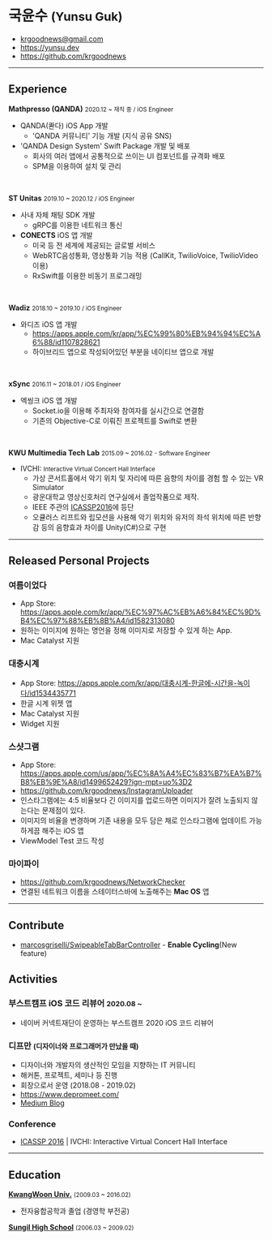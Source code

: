 # 국윤수 <small>(Yunsu Guk)</small>

- krgoodnews@gmail.com
- https://yunsu.dev
- https://github.com/krgoodnews

---

## **Experience**

**Mathpresso (QANDA)** <small>2020.12 ~ 재직 중 / iOS Engineer</small>
- QANDA(콴다) iOS App 개발
  - 'QANDA 커뮤니티' 기능 개발 (지식 공유 SNS)
- 'QANDA Design System' Swift Package 개발 및 배포
  - 회사의 여러 앱에서 공통적으로 쓰이는 UI 컴포넌트를 규격화 배포
  - SPM을 이용하여 설치 및 관리

<br>

**ST Unitas** <small>2019.10 ~ 2020.12 / iOS Engineer</small>
- 사내 자체 채팅 SDK 개발
  - gRPC를 이용한 네트워크 통신
- **CONECTS** iOS 앱 개발
  - 미국 등 전 세계에 제공되는 글로벌 서비스
  - WebRTC음성통화, 영상통화 기능 적용 (CallKit, TwilioVoice, TwilioVideo 이용)
  - RxSwift를 이용한 비동기 프로그래밍

<br>

**Wadiz** <small>2018.10 ~ 2019.10 / iOS Engineer</small>
- 와디즈 iOS 앱 개발
  - https://apps.apple.com/kr/app/%EC%99%80%EB%94%94%EC%A6%88/id1107828621
  - 하이브리드 앱으로 작성되어있던 부분을 네이티브 앱으로 개발

<br>

**xSync** <small>2016.11 ~ 2018.01 / iOS Engineer</small>
- 엑씽크 iOS 앱 개발
  - Socket.io을 이용해 주최자와 참여자를 실시간으로 연결함
  - 기존의 Objective-C로 이뤄진 프로젝트를 Swift로 변환

<br>

**KWU Multimedia Tech Lab** <small>2015.09 ~ 2016.02 - Software Engineer</small>
- IVCHI: <small> Interactive Virtual Concert Hall Interface </small>
  - 가상 콘서트홀에서 악기 위치 및 자리에 따른 음향의 차이를 경험 할 수 있는 VR Simulator
  - 광운대학교 영상신호처리 연구실에서 졸업작품으로 제작. 
  - IEEE 주관의 [ICASSP2016](https://www2.securecms.com/ICASSP2016/ST-3.asp)에 등단
  - 오큘러스 리프트와 립모션을 사용해 악기 위치와 유저의 좌석 위치에 따른 반향감 등의 음향효과 차이를 Unity(C#)으로 구현

---

## **Released Personal Projects**

### 여름이었다
- App Store: https://apps.apple.com/kr/app/%EC%97%AC%EB%A6%84%EC%9D%B4%EC%97%88%EB%8B%A4/id1582313080
- 원하는 이미지에 원하는 명언을 정해 이미지로 저장할 수 있게 하는 App.
- Mac Catalyst 지원

### 대충시계
- App Store: https://apps.apple.com/kr/app/대충시계-한글에-시간을-녹이다/id1534435771
- 한글 시계 위젯 앱
- Mac Catalyst 지원
- Widget 지원

### 스샷그램
- App Store: https://apps.apple.com/us/app/%EC%8A%A4%EC%83%B7%EA%B7%B8%EB%9E%A8/id1499652429?ign-mpt=uo%3D2
- https://github.com/krgoodnews/InstagramUploader
- 인스타그램에는 4:5 비율보다 긴 이미지를 업로드하면 이미지가 잘려 노출되지 않는다는 문제점이 있다.
- 이미지의 비율을 변경하며 기존 내용을 모두 담은 채로 인스타그램에 업데이트 가능하게끔 해주는 iOS 앱
- ViewModel Test 코드 작성

### 마이파이
- https://github.com/krgoodnews/NetworkChecker
- 연결된 네트워크 이름을 스테이터스바에 노출해주는 **Mac OS** 앱

---
<!-- <div class="page"/> break page  -->

## **Contribute**
- [marcosgriselli/SwipeableTabBarController](https://github.com/marcosgriselli/SwipeableTabBarController) - **Enable Cycling**(New feature)
  

## **Activities**

### 부스트캠프 iOS 코드 리뷰어 <small>2020.08 ~</small>
- 네이버 커넥트재단이 운영하는 부스트캠프 2020 iOS 코드 리뷰어

### 디프만 <small>(디자이너와 프로그래머가 만났을 때)</small>
- 디자이너와 개발자의 생산적인 모임을 지향하는 IT 커뮤니티
- 해커톤, 프로젝트, 세미나 등 진행
- 회장으로서 운영 (2018.08 - 2019.02)
- https://www.depromeet.com/
- [Medium Blog](https://medium.com/@depromeet)

### Conference

- [ICASSP 2016](https://www2.securecms.com/ICASSP2016/ST-3.asp) | IVCHI: Interactive Virtual Concert Hall Interface

---

## **Education**

**[KwangWoon Univ.](https://www.kw.ac.kr)** <small>(2009.03 ~ 2016.02)</small>
- 전자융합공학과 졸업 (경영학 부전공)

**[Sungil High School](http://www.sungil.hs.kr/)** <small>(2006.03 ~ 2009.02)</small>
